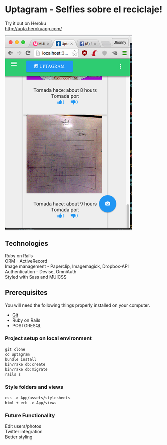 
Uptagram - Selfies sobre el reciclaje!
===================

Try it out on Heroku  
http://upta.herokuapp.com/  

![Screenshot Homepage](/img/imagen.png)

       
Technologies 
------------

Ruby on Rails   
ORM - ActiveRecord  
Image management - Paperclip, Imagemagick, Dropbox-API  
Authentication - Devise, OmniAuth  
Styled with Sass and MUICSS

## Prerequisites

You will need the following things properly installed on your computer.

* [Git](http://git-scm.com/)
* Ruby on Rails
* POSTGRESQL

### Project setup on local environment

```
git clone
cd uptagram
bundle install
bin/rake db:create
bin/rake db:migrate
rails s
```
### Style folders and views

```
css -> App/assets/stylesheets 
html + erb -> App/views

```

### Future Functionality

Edit users/photos  
Twitter integration  
Better styling  